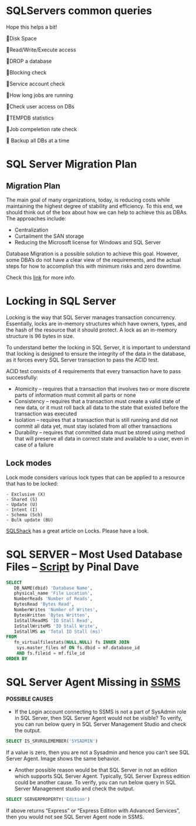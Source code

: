 # SQLServers common queries
Hope this helps a bit!

:maple_leaf:Disk Space

:grapes:Read/Write/Execute access

:watermelon:DROP a database

:pineapple:Blocking check

:apple:Service account check

:lemon:How long jobs are running

:tomato:Check user access on DBs

:mango:TEMPDB statistics

:pear:Job compeletion rate check

🌺 Backup all DBs at a time




# SQL Server Migration Plan
## Migration Plan
The main goal of many organizations, today, is reducing costs while maintaining the highest degree of stability and efficiency. To this end, we should think out of the box about how we can help to achieve this as DBAs. The approaches include:

   - Centralization
   - Curtailment the SAN storage
   - Reducing the Microsoft license for Windows and SQL Server

Database Migration is a possible solution to achieve this goal. However, some DBA’s do not have a clear view of the requirements, and the actual steps for how to accomplish this with minimum risks and zero downtime. 

Check this [link](https://www.sqlshack.com/sql-server-database-migration-best-practices-low-risk-downtime/) for more info.

#  Locking in SQL Server
Locking is the way that SQL Server manages transaction concurrency. Essentially, locks are in-memory structures which have owners, types, and the hash of the resource that it should protect. A lock as an in-memory structure is 96 bytes in size. 

To understand better the locking in SQL Server, it is important to understand that locking is designed to ensure the integrity of the data in the database, as it forces every SQL Server transaction to pass the ACID test. 

ACID test consists of 4 requirements that every transaction have to pass successfully: 

   - Atomicity – requires that a transaction that involves two or more discrete parts of information must commit all parts or none
   - Consistency – requires that a transaction must create a valid state of new data, or it must roll back all data to the state that existed before the transaction was executed
   - Isolation – requires that a transaction that is still running and did not commit all data yet, must stay isolated from all other transactions
   - Durability – requires that committed data must be stored using method that will preserve all data in correct state and available to a user, even in case of a failure

## Lock modes
Lock mode considers various lock types that can be applied to a resource that has to be locked:
 
    - Exclusive (X)
    - Shared (S)
    - Update (U)
    - Intent (I)
    - Schema (Sch)
    - Bulk update (BU)
    
[SQLShack](https://www.sqlshack.com/locking-sql-server/) has a great article on Locks. Please have a look.

# SQL SERVER – Most Used Database Files – [Script](https://blog.sqlauthority.com/2022/01/04/sql-server-most-used-database-files-script/) by Pinal Dave
```SQL
SELECT
   DB_NAME(dbid) 'Database Name',
   physical_name 'File Location',
   NumberReads 'Number of Reads',
   BytesRead 'Bytes Read',
   NumberWrites 'Number of Writes',
   BytesWritten 'Bytes Written',   
   IoStallReadMS 'IO Stall Read',
   IoStallWriteMS 'IO Stall Write',
   IoStallMS as 'Total IO Stall (ms)'
FROM
   fn_virtualfilestats(NULL,NULL) fs INNER JOIN
    sys.master_files mf ON fs.dbid = mf.database_id 
    AND fs.fileid = mf.file_id
ORDER BY
```

# SQL Server Agent Missing in [SSMS](https://blog.sqlauthority.com/2018/11/29/sql-server-sql-server-agent-missing-in-sql-server-management-studio-ssms/)
#### POSSIBLE CAUSES
- If the Login account connecting to SSMS is not a part of SysAdmin role in SQL Server, then SQL Server Agent would not be visible? To verify, you can run below query in SQL Server Management Studio and check the output.
```SQL	
SELECT IS_SRVROLEMEMBER('SYSADMIN')
```
If a value is zero, then you are not a Sysadmin and hence you can’t see SQL Server Agent. Image shows the same behavior.
- Another possible reason would be that SQL Server in not an edition which supports SQL Server Agent. Typically, SQL Server Express edition could be another cause. To verify, you can run below query in SQL Server Management studio and check the output.
```SQL
SELECT SERVERPROPERTY('Edition')
```
If above returns “Express” or “Express Edition with Advanced Services”, then you would not see SQL Server Agent node in SSMS.
